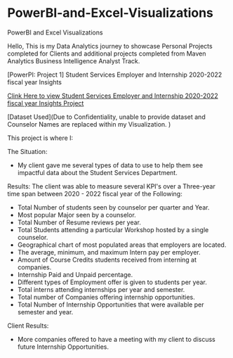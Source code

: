 # PowerBI-and-Excel-Visualizations
PowerBI and Excel Visualizations


Hello, This is my Data Analytics journey to showcase Personal Projects completed for Clients and additional projects completed from Maven Analytics Business Intelligence Analyst Track.


[PowerPI: Project 1] Student Services Employer and Internship 2020-2022 fiscal year Insights 

[Clink Here to view Student Services Employer and Internship 2020-2022 fiscal year Insights Project](https://github.com/Bambi-Forest/PowerBI-and-Excel-Visualizations/blob/main/StudentServicesInsights.pdf)

[Dataset Used](Due to Confidentiality, unable to provide dataset and Counselor Names are replaced within my Visualization. )

This project is where I:

The Situation: 
- My client gave me several types of data to use to help them see impactful data about the Student Services Department.

Results:
The client was able to measure several KPI's over a Three-year time span between 2020 - 2022 fiscal year of the Following:
-	Total Number of students seen by counselor per quarter and Year.
-	Most popular Major seen by a counselor.
-	Total Number of Resume reviews per year.
-	Total Students attending a particular Workshop hosted by a single counselor.
-	Geographical chart of most populated areas that employers are located.
-	The average, minimum, and maximum Intern pay per employer.
-	Amount of Course Credits students received from interning at companies.
-	Internship Paid and Unpaid percentage.
-	Different types of Employment offer is given to students per year.
-	Total interns attending internships per year and semester.
-	Total number of Companies offering internship opportunities.
-	Total Number of Internship Opportunities that were available per semester and year.

Client Results:
-	More companies offered to have a meeting with my client to discuss future Internship Opportunities.
 
